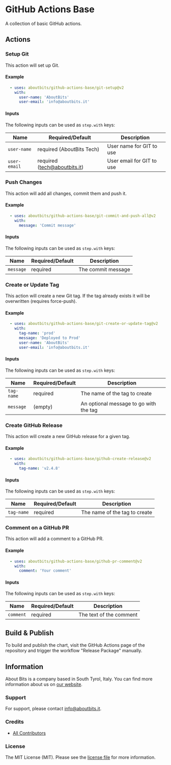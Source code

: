 # GitHub Actions Base

A collection of basic GitHub actions.

## Actions

### Setup Git

This action will set up Git.

#### Example

```yaml
  - uses: aboutbits/github-actions-base/git-setup@v2
    with:
      user-name: 'AboutBits'
      user-email: 'info@aboutbits.it'
```

#### Inputs

The following inputs can be used as `step.with` keys:

| Name                | Required/Default             | Description                              |
|---------------------|------------------------------|------------------------------------------|
| `user-name`         | required (AboutBits Tech)    | User name for GIT to use                 |
| `user-email`        | required (tech@aboutbits.it) | User email for GIT to use                |

### Push Changes

This action will add all changes, commit them and push it.

#### Example

```yaml
  - uses: aboutbits/github-actions-base/git-commit-and-push-all@v2
    with:
      message: 'Commit message'
```

#### Inputs

The following inputs can be used as `step.with` keys:

| Name                | Required/Default | Description        |
|---------------------|------------------|--------------------|
| `message`           | required         | The commit message |

### Create or Update Tag

This action will create a new Git tag. If the tag already exists it will be overwritten (requires force-push).

#### Example

```yaml
  - uses: aboutbits/github-actions-base/git-create-or-update-tag@v2
    with:
      tag-name: 'prod'
      message: 'Deployed to Prod'
      user-name: 'AboutBits'
      user-email: 'info@aboutbits.it'
```

#### Inputs

The following inputs can be used as `step.with` keys:

| Name                | Required/Default | Description                              |
|---------------------|------------------|------------------------------------------|
| `tag-name`          | required         | The name of the tag to create            |
| `message`           | (empty)          | An optional message to go with the tag   |

### Create GitHub Release

This action will create a new GitHub release for a given tag.

#### Example

```yaml
  - uses: aboutbits/github-actions-base/github-create-release@v2
    with:
      tag-name: 'v2.4.8'
```

#### Inputs

The following inputs can be used as `step.with` keys:

| Name       | Required/Default | Description                   |
|------------|------------------|-------------------------------|
| `tag-name` | required         | The name of the tag to create |

### Comment on a GitHub PR

This action will add a comment to a GitHub PR.

#### Example

```yaml
  - uses: aboutbits/github-actions-base/github-pr-comment@v2
    with:
      comment: 'Your comment'
```

#### Inputs

The following inputs can be used as `step.with` keys:

| Name      | Required/Default | Description             |
|-----------|------------------|-------------------------|
| `comment` | required         | The text of the comment |


## Build & Publish

To build and publish the chart, visit the GitHub Actions page of the repository and trigger the workflow "Release Package" manually.

## Information

About Bits is a company based in South Tyrol, Italy. You can find more information about us on [our website](https://aboutbits.it).

### Support

For support, please contact [info@aboutbits.it](mailto:info@aboutbits.it).

### Credits

- [All Contributors](../../contributors)

### License

The MIT License (MIT). Please see the [license file](license.md) for more information.
